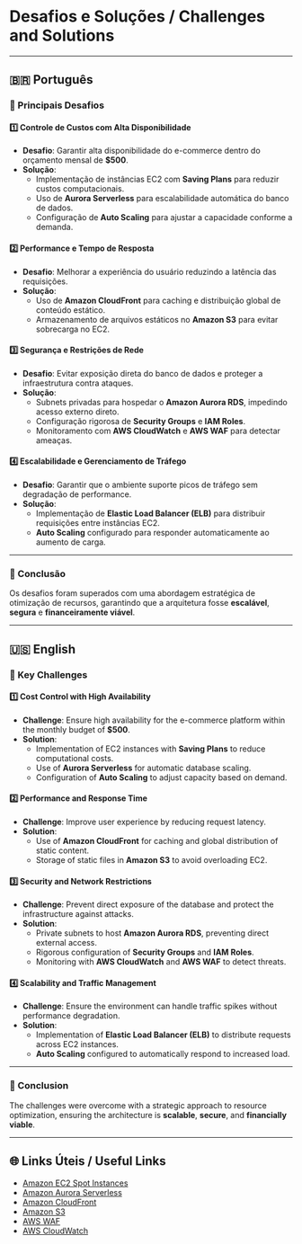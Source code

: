 # Desafios e Soluções / Challenges and Solutions

---

## 🇧🇷 Português

### 🎯 Principais Desafios

#### 1️⃣ Controle de Custos com Alta Disponibilidade

- **Desafio**: Garantir alta disponibilidade do e-commerce dentro do orçamento mensal de **$500**.
- **Solução**:
  - Implementação de instâncias EC2 com **Saving Plans** para reduzir custos computacionais.
  - Uso de **Aurora Serverless** para escalabilidade automática do banco de dados.
  - Configuração de **Auto Scaling** para ajustar a capacidade conforme a demanda.

#### 2️⃣ Performance e Tempo de Resposta

- **Desafio**: Melhorar a experiência do usuário reduzindo a latência das requisições.
- **Solução**:
  - Uso de **Amazon CloudFront** para caching e distribuição global de conteúdo estático.
  - Armazenamento de arquivos estáticos no **Amazon S3** para evitar sobrecarga no EC2.

#### 3️⃣ Segurança e Restrições de Rede

- **Desafio**: Evitar exposição direta do banco de dados e proteger a infraestrutura contra ataques.
- **Solução**:
  - Subnets privadas para hospedar o **Amazon Aurora RDS**, impedindo acesso externo direto.
  - Configuração rigorosa de **Security Groups** e **IAM Roles**.
  - Monitoramento com **AWS CloudWatch** e **AWS WAF** para detectar ameaças.

#### 4️⃣ Escalabilidade e Gerenciamento de Tráfego

- **Desafio**: Garantir que o ambiente suporte picos de tráfego sem degradação de performance.
- **Solução**:
  - Implementação de **Elastic Load Balancer (ELB)** para distribuir requisições entre instâncias EC2.
  - **Auto Scaling** configurado para responder automaticamente ao aumento de carga.

---

### 🚀 Conclusão

Os desafios foram superados com uma abordagem estratégica de otimização de recursos, garantindo que a arquitetura fosse **escalável**, **segura** e **financeiramente viável**.

---

## 🇺🇸 English

### 🎯 Key Challenges

#### 1️⃣ Cost Control with High Availability

- **Challenge**: Ensure high availability for the e-commerce platform within the monthly budget of **$500**.
- **Solution**:
  - Implementation of EC2 instances with **Saving Plans** to reduce computational costs.
  - Use of **Aurora Serverless** for automatic database scaling.
  - Configuration of **Auto Scaling** to adjust capacity based on demand.

#### 2️⃣ Performance and Response Time

- **Challenge**: Improve user experience by reducing request latency.
- **Solution**:
  - Use of **Amazon CloudFront** for caching and global distribution of static content.
  - Storage of static files in **Amazon S3** to avoid overloading EC2.

#### 3️⃣ Security and Network Restrictions

- **Challenge**: Prevent direct exposure of the database and protect the infrastructure against attacks.
- **Solution**:
  - Private subnets to host **Amazon Aurora RDS**, preventing direct external access.
  - Rigorous configuration of **Security Groups** and **IAM Roles**.
  - Monitoring with **AWS CloudWatch** and **AWS WAF** to detect threats.

#### 4️⃣ Scalability and Traffic Management

- **Challenge**: Ensure the environment can handle traffic spikes without performance degradation.
- **Solution**:
  - Implementation of **Elastic Load Balancer (ELB)** to distribute requests across EC2 instances.
  - **Auto Scaling** configured to automatically respond to increased load.

---

### 🚀 Conclusion

The challenges were overcome with a strategic approach to resource optimization, ensuring the architecture is **scalable**, **secure**, and **financially viable**.

---

## 🌐 Links Úteis / Useful Links

- [Amazon EC2 Spot Instances](https://aws.amazon.com/ec2/spot/)
- [Amazon Aurora Serverless](https://aws.amazon.com/rds/aurora/serverless/)
- [Amazon CloudFront](https://aws.amazon.com/cloudfront/)
- [Amazon S3](https://aws.amazon.com/s3/)
- [AWS WAF](https://aws.amazon.com/waf/)
- [AWS CloudWatch](https://aws.amazon.com/cloudwatch/)
